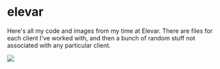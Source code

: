 # elevar

Here's all my code and images from my time at Elevar. There are files for each client I've worked with, and then a bunch of random stuff not associated with any particular client. 

![](https://i.imgur.com/RTheZNa.jpg)
